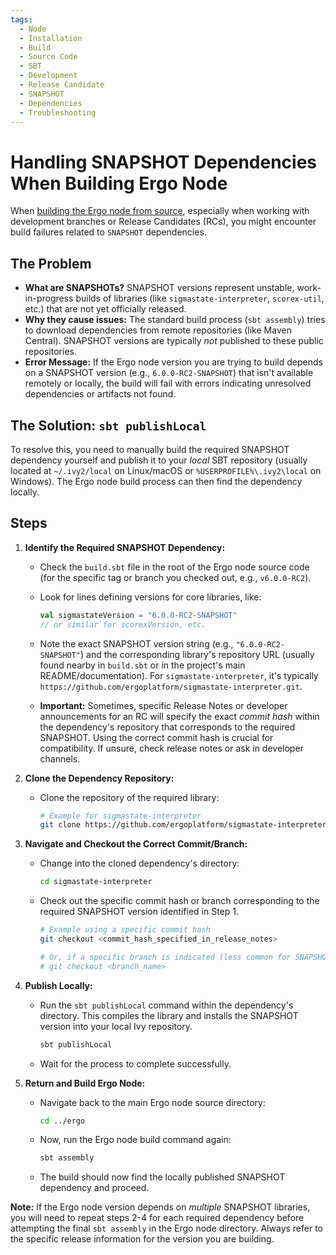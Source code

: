 ```yaml
---
tags:
  - Node
  - Installation
  - Build
  - Source Code
  - SBT
  - Development
  - Release Candidate
  - SNAPSHOT
  - Dependencies
  - Troubleshooting
---
```


# Handling SNAPSHOT Dependencies When Building Ergo Node

When [building the Ergo node from source](build-from-source.md), especially when working with development branches or Release Candidates (RCs), you might encounter build failures related to `SNAPSHOT` dependencies.

## The Problem

* **What are SNAPSHOTs?** SNAPSHOT versions represent unstable, work-in-progress builds of libraries (like `sigmastate-interpreter`, `scorex-util`, etc.) that are not yet officially released.
* **Why they cause issues:** The standard build process (`sbt assembly`) tries to download dependencies from remote repositories (like Maven Central). SNAPSHOT versions are typically *not* published to these public repositories.
* **Error Message:** If the Ergo node version you are trying to build depends on a SNAPSHOT version (e.g., `6.0.0-RC2-SNAPSHOT`) that isn't available remotely or locally, the build will fail with errors indicating unresolved dependencies or artifacts not found.

## The Solution: `sbt publishLocal`

To resolve this, you need to manually build the required SNAPSHOT dependency yourself and publish it to your *local* SBT repository (usually located at `~/.ivy2/local` on Linux/macOS or `%USERPROFILE%\.ivy2\local` on Windows). The Ergo node build process can then find the dependency locally.

## Steps

1. **Identify the Required SNAPSHOT Dependency:**
    * Check the `build.sbt` file in the root of the Ergo node source code (for the specific tag or branch you checked out, e.g., `v6.0.0-RC2`).
    * Look for lines defining versions for core libraries, like:

        ```scala
        val sigmastateVersion = "6.0.0-RC2-SNAPSHOT" 
        // or similar for scorexVersion, etc.
        ```

    * Note the exact SNAPSHOT version string (e.g., `"6.0.0-RC2-SNAPSHOT"`) and the corresponding library's repository URL (usually found nearby in `build.sbt` or in the project's main README/documentation). For `sigmastate-interpreter`, it's typically `https://github.com/ergoplatform/sigmastate-interpreter.git`.
    * **Important:** Sometimes, specific Release Notes or developer announcements for an RC will specify the exact *commit hash* within the dependency's repository that corresponds to the required SNAPSHOT. Using the correct commit hash is crucial for compatibility. If unsure, check release notes or ask in developer channels.

2. **Clone the Dependency Repository:**
    * Clone the repository of the required library:

        ```bash
        # Example for sigmastate-interpreter
        git clone https://github.com/ergoplatform/sigmastate-interpreter.git
        ```

3. **Navigate and Checkout the Correct Commit/Branch:**
    * Change into the cloned dependency's directory:

        ```bash
        cd sigmastate-interpreter 
        ```

    * Check out the specific commit hash or branch corresponding to the required SNAPSHOT version identified in Step 1.

        ```bash
        # Example using a specific commit hash
        git checkout <commit_hash_specified_in_release_notes> 
        
        # Or, if a specific branch is indicated (less common for SNAPSHOTs)
        # git checkout <branch_name>
        ```

4. **Publish Locally:**
    * Run the `sbt publishLocal` command within the dependency's directory. This compiles the library and installs the SNAPSHOT version into your local Ivy repository.

        ```bash
        sbt publishLocal
        ```

    * Wait for the process to complete successfully.

5. **Return and Build Ergo Node:**
    * Navigate back to the main Ergo node source directory:

        ```bash
        cd ../ergo 
        ```

    * Now, run the Ergo node build command again:

        ```bash
        sbt assembly
        ```

    * The build should now find the locally published SNAPSHOT dependency and proceed.

**Note:** If the Ergo node version depends on *multiple* SNAPSHOT libraries, you will need to repeat steps 2-4 for each required dependency before attempting the final `sbt assembly` in the Ergo node directory. Always refer to the specific release information for the version you are building.
